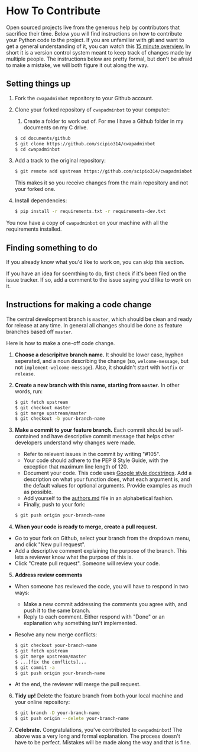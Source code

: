 # How To Contribute

Open sourced projects live from the generous help by contributors that sacrifice their time. Below you will find instructions on how to contribute your Python code to the project. If you are unfamiliar with git and want to get a general understanding of it, you can watch this [15 minute overview.](https://www.youtube.com/watch?v=USjZcfj8yxE) In short it is a version control system meant to keep track of changes made by multiple people. The instructions below are pretty formal, but don't be afraid to make a mistake, we will both figure it out along the way.

## Setting things up

1. Fork the `cwapadminbot` repository to your Github account.
2. Clone your forked repository of `cwapadminbot` to your computer:

    1. Create a folder to work out of. For me I have a Github folder in my documents on my C drive.

    ```bash
    $ cd documents/github
    $ git clone https://github.com/scipio314/cwapadminbot
    $ cd cwapadminbot
    ```

3. Add a track to the original repository:

    ```bash
    $ git remote add upstream https://github.com/scipio314/cwapadminbot
    ```
    This makes it so you receive changes from the main repository and not your forked one.

4. Install dependencies:

    ```bash
    $ pip install -r requirements.txt -r requirements-dev.txt
    ```

You now have a copy of `cwapadminbot` on your machine with all the requirements installed.

## Finding something to do

If you already know what you'd like to work on, you can skip this section.

If you have an idea for soemthing to do, first check if it's been filed on the issue tracker. If so, add a comment to the issue saying you'd like to work on it.

## Instructions for making a code change

The central development branch is `master`, which should be clean and ready for release at any time. In general all changes should be done as feature branches based off `master`.

Here is how to make a one-off code change.

1. **Choose a descripitve branch name.** It should be lower case, hyphen seperated, and a noun describing the change (so, `welcome-message`, but not `implement-welcome-message`). Also, it shouldn't start with `hotfix` or `release`.

2. **Create a new branch with this name, starting from `master`**. In other words, run:

    ```bash
    $ git fetch upstream
    $ git checkout master
    $ git merge upstream/master
    $ git checkout -b your-branch-name
    ```

3. **Make a commit to your feature branch.** Each commit should be self-contained and have descriptive commit message that helps other developers understand why changes were made.

   * Refer to relevent issues in the commit by writing "#105".
   * Your code should adhere to the PEP 8 Style Guide, with the exception that maximum line length of 120.
   * Document your code. This code uses [Google style docstrings](http://google.github.io/styleguide/pyguide.html). Add a description on what your function does, what each argument is, and the default values for optional arguments. Provide examples as much as possible.
   * Add yourself to the [authors.md](authors.md) file in an alphabetical fashion.
   * Finally, push to your fork:

    ```bash
    $ git push origin your-branch-name
    ```

4. **When your code is ready to merge, create a pull request.**

* Go to your fork on Github, select your branch from the dropdown menu, and click "New pull request".
* Add a descriptive comment explaining the purpose of the branch. This lets a reviewer know what the purpose of this is.
* Click "Create pull request". Someone will review your code.

5. **Address review comments**

* When someone has reviewed the code, you will have to respond in two ways:
  * Make a new commit addressing the comments you agree with, and push it to the same branch.
  * Reply to each comment. Either respond with "Done" or an explanation why something isn't implemented.
* Resolve any new merge conflicts:

    ```bash
    $ git checkout your-branch-name
    $ git fetch upstream
    $ git merge upstream/master
    $ ...[fix the conflicts]...
    $ git commit -a
    $ git push origin your-branch-name
    ```

* At the end, the reviewer will merge the pull request.

6. **Tidy up!** Delete the feature branch from both your local machine and your online repository:

    ```bash
    $ git branch -D your-branch-name
    $ git push origin --delete your-branch-name
    ```

7. **Celebrate.** Congratulations, you've contributed to `cwapadminbot`! The above was a very long and formal explanation. The process doesn't have to be perfect. Mistakes will be made along the way and that is fine.
